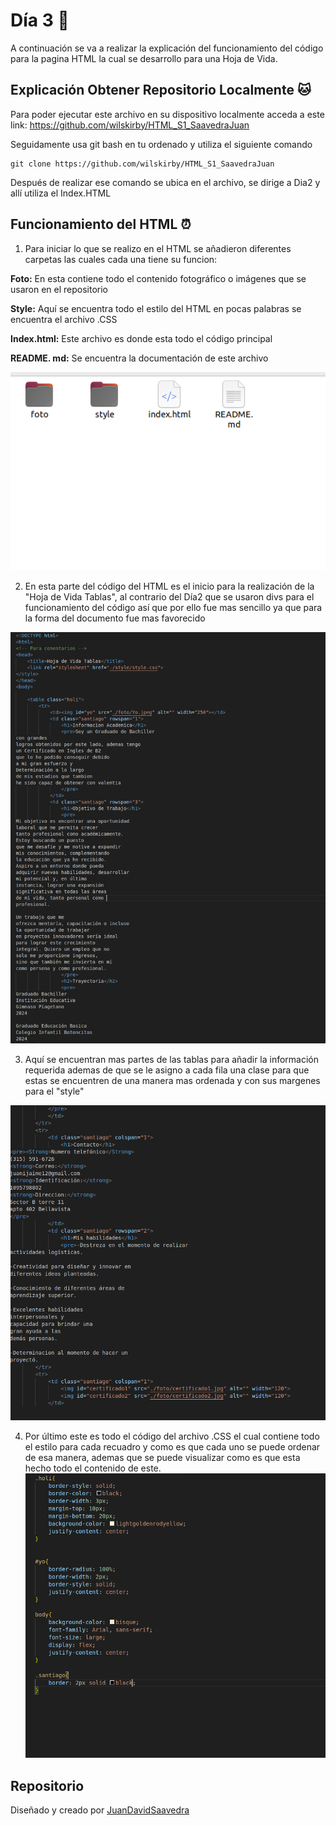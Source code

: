 # Día 3 🎃

A continuación se va a realizar la explicación del funcionamiento del código para la pagina HTML la cual se desarrollo para una Hoja de Vida.

## Explicación  Obtener Repositorio Localmente 🐱

Para poder ejecutar este archivo en su dispositivo localmente acceda a este link:  https://github.com/wilskirby/HTML_S1_SaavedraJuan

Seguidamente usa git bash en tu ordenado y utiliza el siguiente comando

    git clone https://github.com/wilskirby/HTML_S1_SaavedraJuan
Después de realizar ese comando se ubica en el archivo, se dirige a Dia2 y allí utiliza el Index.HTML

## Funcionamiento del HTML ⏰
1. Para iniciar lo que se realizo en el HTML se añadieron diferentes carpetas las cuales cada una tiene su funcion:

**Foto:** En esta contiene todo el contenido fotográfico o imágenes que se usaron en el repositorio

**Style:** Aquí se encuentra todo el estilo del HTML en pocas palabras se encuentra el archivo .CSS

**Index.html:** Este archivo es donde esta todo el código principal

**README. md:** Se encuentra la documentación de este archivo

![enter image description here](https://github.com/wilskirby/HTML_S1_SaavedraJuan/blob/main/Dia3/foto/doc4.png?raw=true)

2. En esta parte del código del HTML es el inicio para la realización de la "Hoja de Vida Tablas", al contrario del Día2 que se usaron divs para el funcionamiento del código así que por ello fue mas sencillo ya que para la forma del documento fue mas favorecido

![enter image description here](https://github.com/wilskirby/HTML_S1_SaavedraJuan/blob/main/Dia3/foto/doc1.png?raw=true)

3.  Aquí se encuentran mas partes de las tablas para añadir la información requerida ademas de que se le asigno a cada fila una clase para que estas se encuentren de una manera mas ordenada y con sus margenes para el "style"

![enter image description here](https://github.com/wilskirby/HTML_S1_SaavedraJuan/blob/main/Dia3/foto/doc2.png?raw=true)

4.  Por último este es todo el código del archivo .CSS el cual contiene todo el estilo para cada recuadro y como es que cada uno se puede ordenar de esa manera, ademas que se puede visualizar como es que esta hecho todo el contenido de este.
![enter image description here](https://github.com/wilskirby/HTML_S1_SaavedraJuan/blob/main/Dia3/foto/doc3.png?raw=true)


## Repositorio
Diseñado y creado por [JuanDavidSaavedra](https://github.com/wilskirby)
